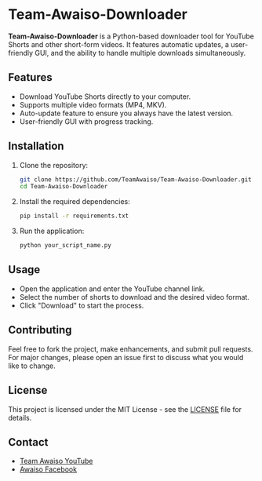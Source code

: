 # Team-Awaiso-Downloader

**Team-Awaiso-Downloader** is a Python-based downloader tool for YouTube Shorts and other short-form videos. It features automatic updates, a user-friendly GUI, and the ability to handle multiple downloads simultaneously.

## Features

- Download YouTube Shorts directly to your computer.
- Supports multiple video formats (MP4, MKV).
- Auto-update feature to ensure you always have the latest version.
- User-friendly GUI with progress tracking.

## Installation

1. Clone the repository:
    ```bash
    git clone https://github.com/TeamAwaiso/Team-Awaiso-Downloader.git
    cd Team-Awaiso-Downloader
    ```

2. Install the required dependencies:
    ```bash
    pip install -r requirements.txt
    ```

3. Run the application:
    ```bash
    python your_script_name.py
    ```

## Usage

- Open the application and enter the YouTube channel link.
- Select the number of shorts to download and the desired video format.
- Click "Download" to start the process.

## Contributing

Feel free to fork the project, make enhancements, and submit pull requests. For major changes, please open an issue first to discuss what you would like to change.

## License

This project is licensed under the MIT License - see the [LICENSE](LICENSE) file for details.

## Contact

- [Team Awaiso YouTube](https://www.youtube.com/@TeamAwaiso)
- [Awaiso Facebook](https://www.facebook.com/awaisofb)

